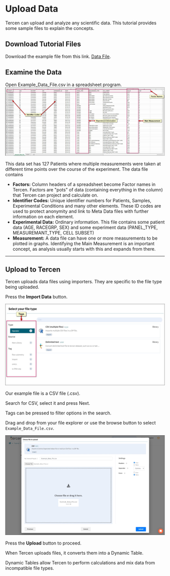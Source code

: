 # Upload Data

Tercen can upload and analyze any scientific data. This tutorial provides some sample files to explain the concepts.

## Download Tutorial Files

Download the example file from this link.
[Data File](sample_files/Example_Data_File.csv).

## Examine the Data

Open Example_Data_File.csv in a spreadsheet program.
![Screenshot](img/starter_guide_data_review_1.jpg)

This data set has 127 Patients where multiple measurements were taken at different time points over the course of the experiment. The data file contains

- **Factors:** Column headers of a spreadsheet become Factor names in Tercen. Factors are "pots" of data (containing everything in the column) that Tercen can project and calculate on.  
- **Identifier Codes:** Unique identifier numbers for Patients, Samples, Experimental Conditions and many other elements. These ID codes are used to protect anonymity and link to Meta Data files with further information on each element.
- **Experimental Data:** Ordinary information. This file contains some patient data (AGE, RACEGRP, SEX) and some experiment data (PANEL_TYPE, MEASUREMANT_TYPE, CELL SUBSET)
- **Measurement:** A data file can have one or more measurements to be plotted in graphs. Identifying the Main Measurement is an important concept, as analysis usually starts with this and expands from there.

---

## Upload to Tercen

Tercen uploads data files using importers. They are specific to the file type being uploaded.

Press the **Import Data** button.

![Screenshot](img/starter_guide_data_upload_1.jpg)

Our example file is a CSV file (.csv).

Search for CSV, select it and press Next.

Tags can be pressed to filter options in the search.

Drag and drop from your file explorer or use the browse button to select `Example_Data_File.csv`.

![Screenshot](img/starter_guide_data_upload_2.jpg)

Press the **Upload** button to proceed.

When Tercen uploads files, it converts them into a Dynamic Table.

Dynamic Tables allow Tercen to perform calculations and mix data from incompatible file types.
